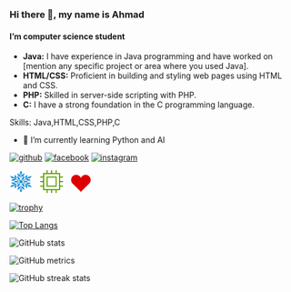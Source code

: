 ### Hi there 👋, my name is Ahmad
#### I’m computer science student
- **Java:** I have experience in Java programming and have worked on [mention any specific project or area where you used Java].
- **HTML/CSS:** Proficient in building and styling web pages using HTML and CSS.
- **PHP:** Skilled in server-side scripting with PHP.
- **C:** I have a strong foundation in the C programming language.


Skills: Java,HTML,CSS,PHP,C

- 🌱 I’m currently learning Python and AI 


[<img src='https://cdn.jsdelivr.net/npm/simple-icons@3.0.1/icons/github.svg' alt='github' height='40'>](https://github.com/kotkot21)  [<img src='https://cdn.jsdelivr.net/npm/simple-icons@3.0.1/icons/facebook.svg' alt='facebook' height='40'>](https://www.facebook.com/kot.kota21)  [<img src='https://cdn.jsdelivr.net/npm/simple-icons@3.0.1/icons/instagram.svg' alt='instagram' height='40'>](https://www.instagram.com/ahmad_barkat21/)  

<a href='https://archiveprogram.github.com/'><img src='https://raw.githubusercontent.com/acervenky/animated-github-badges/master/assets/acbadge.gif' width='40' height='40'></a> <a href='https://docs.github.com/en/developers'><img src='https://raw.githubusercontent.com/acervenky/animated-github-badges/master/assets/devbadge.gif' width='40' height='40'></a> <a href='https://docs.github.com/en/github/supporting-the-open-source-community-with-github-sponsors'><img src='https://raw.githubusercontent.com/acervenky/animated-github-badges/master/assets/sponsorbadge.gif' width='35' height='35'></a> 

[![trophy](https://github-profile-trophy.vercel.app/?username=kotkot21)](https://github.com/ryo-ma/github-profile-trophy)

[![Top Langs](https://github-readme-stats.vercel.app/api/top-langs/?username=kotkot21)](https://github.com/anuraghazra/github-readme-stats)

![GitHub stats](https://github-readme-stats.vercel.app/api?username=kotkot21&show_icons=true)  

![GitHub metrics](https://metrics.lecoq.io/kotkot21)  

![GitHub streak stats](https://streak-stats.demolab.com/?user=kotkot21)  

